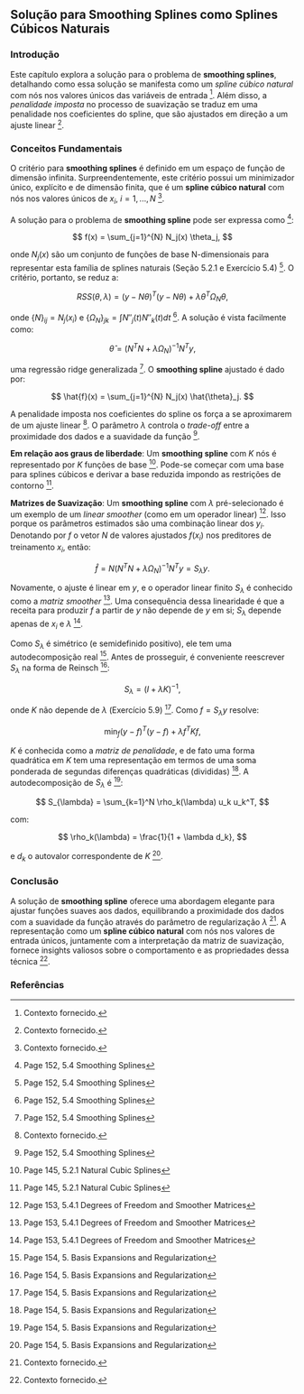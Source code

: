 ## Solução para Smoothing Splines como Splines Cúbicos Naturais

### Introdução
Este capítulo explora a solução para o problema de **smoothing splines**, detalhando como essa solução se manifesta como um *spline cúbico natural* com nós nos valores únicos das variáveis de entrada [^1]. Além disso, a *penalidade imposta* no processo de suavização se traduz em uma penalidade nos coeficientes do spline, que são ajustados em direção a um ajuste linear [^1].

### Conceitos Fundamentais

O critério para **smoothing splines** é definido em um espaço de função de dimensão infinita. Surpreendentemente, este critério possui um minimizador único, explícito e de dimensão finita, que é um **spline cúbico natural** com nós nos valores únicos de $x_i$, $i = 1, ..., N$ [^1].

A solução para o problema de **smoothing spline** pode ser expressa como [^13]:

$$
f(x) = \sum_{j=1}^{N} N_j(x) \theta_j,
$$

onde $N_j(x)$ são um conjunto de funções de base N-dimensionais para representar esta família de splines naturais (Seção 5.2.1 e Exercício 5.4) [^13]. O critério, portanto, se reduz a:

$$
RSS(\theta, \lambda) = (y - N\theta)^T (y - N\theta) + \lambda \theta^T \Omega_N \theta,
$$

onde ${\{N\}}_{ij} = N_j(x_i)$ e ${\{\Omega_N\}}_{jk} = \int N''_j(t) N''_k(t) dt$ [^13]. A solução é vista facilmente como:

$$
\hat{\theta} = (N^T N + \lambda \Omega_N)^{-1} N^T y,
$$

uma regressão ridge generalizada [^13]. O **smoothing spline** ajustado é dado por:

$$
\hat{f}(x) = \sum_{j=1}^{N} N_j(x) \hat{\theta}_j.
$$

A penalidade imposta nos coeficientes do spline os força a se aproximarem de um ajuste linear [^1]. O parâmetro $\lambda$ controla o *trade-off* entre a proximidade dos dados e a suavidade da função [^13].

**Em relação aos graus de liberdade**: Um **smoothing spline** com $K$ nós é representado por $K$ funções de base [^7]. Pode-se começar com uma base para splines cúbicos e derivar a base reduzida impondo as restrições de contorno [^7].

**Matrizes de Suavização**: Um **smoothing spline** com $\lambda$ pré-selecionado é um exemplo de um *linear smoother* (como em um operador linear) [^15]. Isso porque os parâmetros estimados são uma combinação linear dos $y_i$. Denotando por $f$ o vetor $N$ de valores ajustados $f(x_i)$ nos preditores de treinamento $x_i$, então:

$$
\hat{f} = N(N^TN + \lambda \Omega_N)^{-1}N^Ty = S_{\lambda}y.
$$

Novamente, o ajuste é linear em $y$, e o operador linear finito $S_{\lambda}$ é conhecido como a *matriz smoother* [^15]. Uma consequência dessa linearidade é que a receita para produzir $f$ a partir de $y$ não depende de $y$ em si; $S_{\lambda}$ depende apenas de $x_i$ e $\lambda$ [^15].

Como $S_{\lambda}$ é simétrico (e semidefinido positivo), ele tem uma autodecomposição real [^16]. Antes de prosseguir, é conveniente reescrever $S_{\lambda}$ na forma de Reinsch [^16]:

$$
S_{\lambda} = (I + \lambda K)^{-1},
$$

onde $K$ não depende de $\lambda$ (Exercício 5.9) [^16]. Como $f = S_{\lambda}y$ resolve:

$$
\min_f (y - f)^T(y-f) + \lambda f^TKf,
$$

$K$ é conhecida como a *matriz de penalidade*, e de fato uma forma quadrática em $K$ tem uma representação em termos de uma soma ponderada de segundas diferenças quadráticas (divididas) [^16]. A autodecomposição de $S_{\lambda}$ é [^16]:

$$
S_{\lambda} = \sum_{k=1}^N \rho_k(\lambda) u_k u_k^T,
$$

com:

$$
\rho_k(\lambda) = \frac{1}{1 + \lambda d_k},
$$

e $d_k$ o autovalor correspondente de $K$ [^16].

### Conclusão

A solução de **smoothing spline** oferece uma abordagem elegante para ajustar funções suaves aos dados, equilibrando a proximidade dos dados com a suavidade da função através do parâmetro de regularização $\lambda$ [^1]. A representação como um **spline cúbico natural** com nós nos valores de entrada únicos, juntamente com a interpretação da matriz de suavização, fornece insights valiosos sobre o comportamento e as propriedades dessa técnica [^1].

### Referências
[^1]:  Contexto fornecido.
[^7]: Page 145, 5.2.1 Natural Cubic Splines
[^13]: Page 152, 5.4 Smoothing Splines
[^15]: Page 153, 5.4.1 Degrees of Freedom and Smoother Matrices
[^16]: Page 154, 5. Basis Expansions and Regularization
<!-- END -->